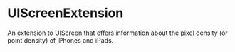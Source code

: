 # UIScreenExtension
An extension to UIScreen that offers information about the pixel density (or point density) of iPhones and iPads.
